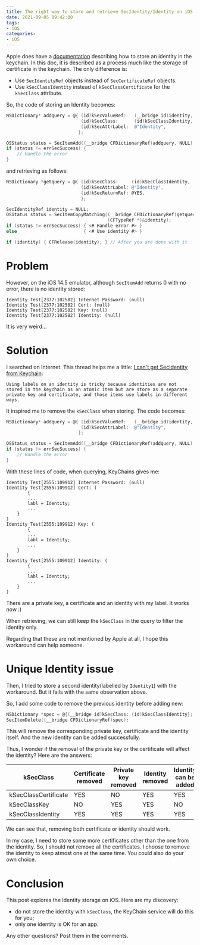 ```yaml
---
title: The right way to store and retrieve SecIdentity/Identity on iOS
date: 2021-09-05 09:42:00
tags:
- iOS
categories:
- iOS
---
```


Apple does have a [documentation](https://developer.apple.com/documentation/security/certificate_key_and_trust_services/identities/storing_an_identity_in_the_keychain?language=objc) describing how to store an identity in the keychain. In this doc, it is described as a process much like the storage of certificate in the keychain. The only difference is:

- Use `SecIdentityRef` objects instead of `SecCertificateRef` objects.
- Use `kSecClassIdentity` instead of `kSecClassCertificate` for the `kSecClass` attribute.

So, the code of storing an Identity becomes:

```objective-c
NSDictionary* addquery = @{ (id)kSecValueRef:   (__bridge id)identity,
                            (id)kSecClass:      (id)kSecClassIdentity,
                            (id)kSecAttrLabel:  @"Identity",
                           };

OSStatus status = SecItemAdd((__bridge CFDictionaryRef)addquery, NULL);
if (status != errSecSuccess) {
    // Handle the error
}
```

and retrieving as follows:

```objective-c
NSDictionary *getquery = @{ (id)kSecClass:     (id)kSecClassIdentity,
                            (id)kSecAttrLabel: @"Identity",
                            (id)kSecReturnRef: @YES,
                            };

SecIdentityRef identity = NULL;
OSStatus status = SecItemCopyMatching((__bridge CFDictionaryRef)getquery,
                                      (CFTypeRef *)&identity);
if (status != errSecSuccess) { <# Handle error #> }
else                         { <# Use identity #> }

if (identity) { CFRelease(identity); } // After you are done with it
```

# Problem

However, on the iOS 14.5 emulator, although `SecItemAdd` returns 0 with no error, there is no identity stored:

```
Identity Test[2377:102582] Internet Password: (null)
Identity Test[2377:102582] Cert: (null)
Identity Test[2377:102582] Key: (null)
Identity Test[2377:102582] Identity: (null)
```

It is very weird...

# Solution

I searched on Internet. This thread helps me a little: [I can't get SecIdentity from Keychain](https://developer.apple.com/forums/thread/98029):

```
Using labels on an identity is tricky because identities are not stored in the keychain as an atomic item but are store as a separate private key and certificate, and those items use labels in different ways.
```

It inspired me to remove the `kSecClass` when storing. The code becomes:

```objective-c
NSDictionary* addquery = @{ (id)kSecValueRef:   (__bridge id)identity,
                            (id)kSecAttrLabel:  @"Identity",
                           };

OSStatus status = SecItemAdd((__bridge CFDictionaryRef)addquery, NULL);
if (status != errSecSuccess) {
    // Handle the error
}
```

With these lines of code, when querying, KeyChains gives me:

```
Identity Test[2555:109912] Internet Password: (null)
Identity Test[2555:109912] Cert: (
        {
        ...
        labl = Identity;
        ...
    }
)
Identity Test[2555:109912] Key: (
        {
        ...
        labl = Identity;
        ...
    }
)
Identity Test[2555:109912] Identity: (
        {
        ...
        labl = Identity;
        ...
    }
)
```

There are a private key, a certificate and an identity with my label. It works now :)

When retrieving, we can still keep the `kSecClass` in the query to filter the identity only.

Regarding that these are not mentioned by Apple at all, I hope this workaround can help someone.

# Unique Identity issue

Then, I tried to store a second identity(labelled by `Identity1`) with the workaround. But it fails with the same observation above.

So, I add some code to remove the previous identity before adding new:

```objective-c
NSDictionary *spec = @{(__bridge id)kSecClass: (id)kSecClassIdentity};
SecItemDelete((__bridge CFDictionaryRef)spec);
```

This will remove the corresponding private key, certificate and the identity itself. And the new identity can be added successfully.

Thus, I wonder if the removal of the private key or the certificate will affect the identity? Here are the answers:

|  kSecClass  |  Certificate removed  |  Private key removed |  Identity removed  | Identity can be added  |
|-------------|-----------------------|----------------------|--------------------|------------------------|
| kSecClassCertificate  |  YES  |  NO   |  YES  |  YES  |
| kSecClassKey          |  NO   |  YES  |  YES  |  NO   |
| kSecClassIdentity     |  YES  |  YES  |  YES  |  YES  |

We can see that, removing both certificate or identity should work.

In my case, I need to store some more certificates other than the one from the identity. So, I should not remove all the certificates. I choose to remove the identity to keep atmost one at the same time. You could also do your own choice.

# Conclusion

This post explores the Identity storage on iOS. Here are my discovery:

- do not store the identity with `kSecClass`, the KeyChain service will do this for you;
- only one identity is OK for an app.

Any other questions? Post them in the comments.
